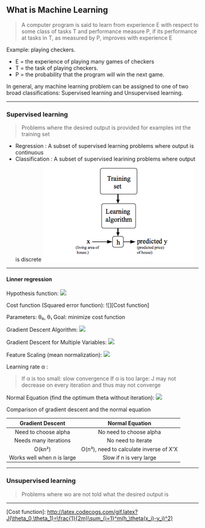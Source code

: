 ## What is Machine Learning

>A computer program is said to learn from experience E with respect to some class of tasks T and performance measure P, if its performance at tasks in T, as measured by P, improves with experience E

Example: playing checkers.

- E = the experience of playing many games of checkers
- T = the task of playing checkers.
- P = the probability that the program will win the next game.

In general, any machine learning problem can be assigned to one of two broad classifications:
Supervised learning and Unsupervised learning.

---
### Supervised learning
> Problems where the desired output is provided for examples int the training set

- Regression : A subset of supervised learning problems where output is continuous
- Classification : A subset of supervised learining problems where output is discrete
![]( https://raw.githubusercontent.com/csJd/csJd.github.io/res/ml-pic1.png)

---
#### Linner regression

Hypothesis function: 
![][Hypothesis function]

Cost function (Squared error function):
![][Cost function]

Parameters: θ₀, θ₁
Goal: minimize cost function

Gradient Descent Algorithm:
![][GDA]

Gradient Descent for Multiple Variables:
![][GDMV]

Feature Scaling (mean normalization):
![][FS]

Learning rate α : 
>If α is too small: slow convergence
>If α is too large: J may not decrease on every iteration and thus may not converge

Normal Equation (find the optimum theta without iteration):
![][NE]

Comparison of gradient descent and the normal equation

Gradient Descent | Normal Equation
:---:|:---:
Need to choose alpha | No need to choose alpha
Needs many iterations | No need to iterate
O(kn²) | O(n³), need to calculate inverse of X'X
Works well when n is large | Slow if n is very large

---
### Unsupervised learning 
> Problems where wo are not told what the desired output is


---
[Hypothesis function]: http://latex.codecogs.com/gif.latex?h_\theta(x)=\theta_0+\theta_1x

[Cost function]: http://latex.codecogs.com/gif.latex?J(\theta_0,\theta_1)=\frac{1}{2m}\sum_{i=1}^m(h_\theta(x_i)-y_i)^2)

[GDA]: http://latex.codecogs.com/gif.latex?\begin{align*}&%20\text{repeat%20until%20convergence:}%20\;%20\lbrace%20\newline%20\;%20&%20\theta_j%20:=%20\theta_j-\alpha\frac{\partial}{\partial\theta_j}J(\theta_0,\theta_1)\newline%20\rbrace\end{align*}

[GDMV]: http://latex.codecogs.com/gif.latex?\begin{align*}&%20\text{repeat%20until%20convergence:}%20\;%20\lbrace%20\newline%20\;%20&%20\theta_j%20:=%20\theta_j%20-%20\alpha%20\frac{1}{m}%20\sum\limits_{i=1}^{m}%20(h_\theta(x^{(i)})%20-%20y^{(i)})%20\cdot%20x_j^{(i)}%20\;%20&%20\text{for%20j%20:=%200...n}\newline%20\rbrace\end{align*}

[FS]: http://latex.codecogs.com/gif.latex?x_i:=\dfrac{x_i-\mu_i}{s_i}

[NE]: http://latex.codecogs.com/gif.latex?\theta=(X^TX)^{-1}X^Ty
